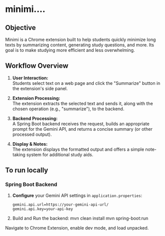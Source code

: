 # minimi....

## Objective

Minimi is a Chrome extension built to help students quickly minimize long texts by summarizing content, generating study questions, and more. Its goal is to make studying more efficient and less overwhelming.

## Workflow Overview

1. **User Interaction:**  
   Students select text on a web page and click the "Summarize" button in the extension's side panel.

2. **Extension Processing:**  
   The extension extracts the selected text and sends it, along with the chosen operation (e.g., "summarize"), to the backend.

3. **Backend Processing:**  
   A Spring Boot backend receives the request, builds an appropriate prompt for the Gemini API, and returns a concise summary (or other processed output).

4. **Display & Notes:**  
   The extension displays the formatted output and offers a simple note-taking system for additional study aids.

## To run locally

### Spring Boot Backend

1. **Configure** your Gemini API settings in `application.properties`:
   ```properties
   gemini.api.url=https://your-gemini-api-url/
   gemini.api.key=your-api-key

2. Build and Run the backend:
  mvn clean install
  mvn spring-boot:run

Navigate to Chrome Extension, enable dev mode, and load unpacked. 
